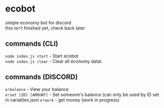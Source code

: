 # ecobot
simple economy bot for discord\
this isn't finished yet, check back later
## commands (CLI)
`node index.js start` - Start ecobot\
`node index.js clear` - Clear all economy data\
## commands (DISCORD)
`e!balance` - View your balance\
`e!set [ID] [AMOUNT]` - Set someone's balance (can only be used by ID set in variables.json
`e!work` - get money (work in progress)
